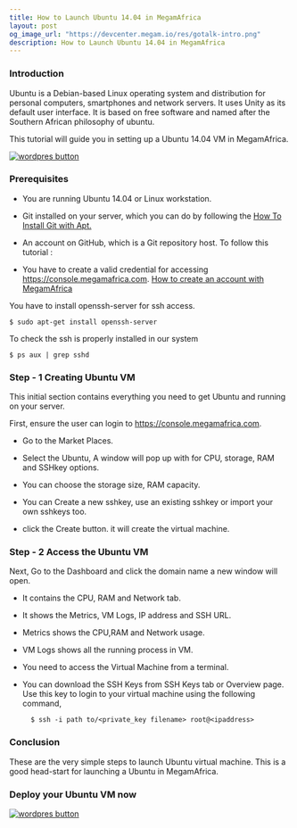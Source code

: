 ```yaml
---
title: How to Launch Ubuntu 14.04 in MegamAfrica
layout: post
og_image_url: "https://devcenter.megam.io/res/gotalk-intro.png"
description: How to Launch Ubuntu 14.04 in MegamAfrica
---
```


### Introduction

Ubuntu is a Debian-based Linux operating system and distribution for personal computers, smartphones and network servers. It uses Unity as its default user interface. It is based on free software and named after the Southern African philosophy of ubuntu.

This tutorial will guide you in setting up a Ubuntu 14.04 VM in MegamAfrica.

<a href="https://console.megamafrica.com" target="_blank">
<img src="https://s3-ap-southeast-1.amazonaws.com/megampub/images/megamafrica/DEPLOY-TO-MEGAM-AFRICA-BIG1.png" alt="wordpres button" /></a>

### Prerequisites

* You are running Ubuntu 14.04 or Linux workstation.

* Git installed on your server, which you can do by following the [How To Install Git with Apt.](https://www.digitalocean.com/community/tutorials/how-to-install-git-on-ubuntu-14-04)

* An account on GitHub, which is a Git repository host.
To follow this tutorial :

* You have to create a valid credential for accessing https://console.megamafrica.com. [How to create an account with MegamAfrica](http://devcenter.megam.io/2016/05/27/how-to-launch-ubuntu/)

You have to install openssh-server for ssh access.

	$ sudo apt-get install openssh-server

To check the ssh is properly installed in our system

	$ ps aux | grep sshd

### Step - 1 Creating Ubuntu VM

This initial section contains everything you need to get Ubuntu and running on your server.

First, ensure the user can login to https://console.megamafrica.com.  

* Go to the Market Places.

* Select the Ubuntu, A window will pop up with for CPU, storage, RAM and SSHkey options.

* You can choose the storage size, RAM capacity.

* You can Create a new sshkey, use an existing sshkey or import your own sshkeys too.

* click the Create button. it will create the virtual machine.

### Step - 2 Access the Ubuntu VM

Next, Go to the Dashboard and click the domain name a new window will open.

* It contains the CPU, RAM and Network tab.

* It shows the Metrics, VM Logs, IP address and SSH URL.

* Metrics shows the CPU,RAM and Network usage.

* VM Logs shows all the running process in VM.

* You need to access the Virtual Machine from a terminal.

* You can download the SSH Keys from SSH Keys tab or Overview page. Use this key to login to your virtual machine using the following command,

		$ ssh -i path to/<private_key filename> root@<ipaddress>

### Conclusion

These are the very simple steps to launch Ubuntu virtual machine. This is a good head-start for launching a Ubuntu in MegamAfrica.

### Deploy your Ubuntu VM now

<a href="https://console.megamafrica.com" target="_blank">
<img src="https://s3-ap-southeast-1.amazonaws.com/megampub/images/megamafrica/DEPLOY-TO-MEGAM-AFRICA-BIG1.png" alt="wordpres button" /></a>
